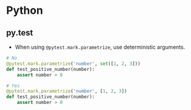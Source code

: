 # Python

## py.test

- When using `@pytest.mark.parametrize`, use deterministic arguments.

```python
# No
@pytest.mark.parametrize('number', set([1, 2, 3]))
def test_positive_number(number):
    assert number > 0

# Yes
@pytest.mark.parametrize('number', [1, 2, 3])
def test_positive_number(number):
    assert number > 0
```
